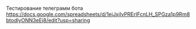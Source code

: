 Тестирование телеграмм бота
https://docs.google.com/spreadsheets/d/1ejJxjIvPRErIFcnLH_SPGza1p9Rm8btodlyONN3eEj8/edit?usp=sharing
